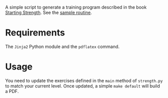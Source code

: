 A simple script to generate a training program described in the book
[Starting Strength](http://startingstrength.com/). See the
[sample routine](https://github.com/dasevilla/barbell-training/raw/master/sample.pdf).


# Requirements

The `Jinja2` Python module and the `pdflatex` command.


# Usage

You need to update the exercises defined in the `main` method of `strength.py`
to match your current level. Once updated, a simple `make default` will build a
PDF.
